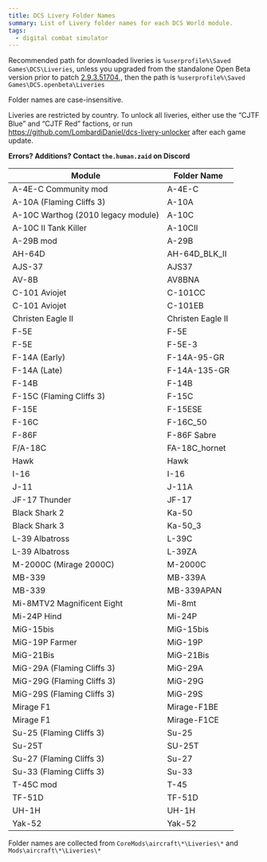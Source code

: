 ```yaml
---
title: DCS Livery Folder Names
summary: List of Livery folder names for each DCS World module.
tags:
  - digital combat simulator
---
```


Recommended path for downloaded liveries is `%userprofile%\Saved Games\DCS\Liveries`, unless you upgraded from the standalone Open Beta version prior to patch [2.9.3.51704](https://www.digitalcombatsimulator.com/en/news/changelog/stable/2.9.3.51704/),, then the path is `%userprofile%\Saved Games\DCS.openbeta\Liveries`

Folder names are case-insensitive.

Liveries are restricted by country. To unlock all liveries, either use the “CJTF Blue” and “CJTF Red” factions, or run https://github.com/LombardiDaniel/dcs-livery-unlocker after each game update.

**Errors? Additions? Contact `the.human.zaid` on Discord**

Module|Folder Name
-|-
A-4E-C Community mod|A-4E-C
A-10A (Flaming Cliffs 3)|A-10A
A-10C Warthog (2010 legacy module)|A-10C
A-10C II Tank Killer|A-10CII
A-29B mod|A-29B
AH-64D|AH-64D_BLK_II
AJS-37|AJS37
AV-8B|AV8BNA
C-101 Aviojet|C-101CC
C-101 Aviojet|C-101EB
Christen Eagle II|Christen Eagle II
F-5E|F-5E
F-5E|F-5E-3
F-14A (Early)|F-14A-95-GR
F-14A (Late)|F-14A-135-GR
F-14B|F-14B
F-15C (Flaming Cliffs 3)|F-15C
F-15E|F-15ESE
F-16C|F-16C_50
F-86F|F-86F Sabre
F/A-18C|FA-18C_hornet
Hawk|Hawk
I-16|I-16
J-11|J-11A
JF-17 Thunder|JF-17
Black Shark 2|Ka-50
Black Shark 3|Ka-50_3
L-39 Albatross|L-39C
L-39 Albatross|L-39ZA
M-2000C (Mirage 2000C)|M-2000C
MB-339|MB-339A
MB-339|MB-339APAN
Mi-8MTV2 Magnificent Eight|Mi-8mt
Mi-24P Hind|Mi-24P
MiG-15bis|MiG-15bis
MiG-19P Farmer|MiG-19P
MiG-21Bis|MiG-21Bis
MiG-29A (Flaming Cliffs 3)|MiG-29A
MiG-29G (Flaming Cliffs 3)|MiG-29G
MiG-29S (Flaming Cliffs 3)|MiG-29S
Mirage F1|Mirage-F1BE
Mirage F1|Mirage-F1CE
Su-25 (Flaming Cliffs 3)|Su-25
Su-25T|SU-25T
Su-27 (Flaming Cliffs 3)|Su-27
Su-33 (Flaming Cliffs 3)|Su-33
T-45C mod|T-45
TF-51D|TF-51D
UH-1H|UH-1H
Yak-52|Yak-52

Folder names are collected from `CoreMods\aircraft\*\Liveries\*` and `Mods\aircraft\*\Liveries\*`
